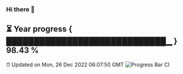 ### Hi there 👋
⏳ Year progress { █████████████████████████████▁ } 98.43 %
---
⏰ Updated on Mon, 26 Dec 2022 06:07:50 GMT
![Progress Bar CI](https://github.com/Moyi321/Moyi321/workflows/Progress%20Bar%20CI/badge.svg)
